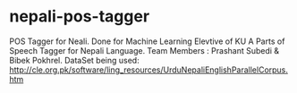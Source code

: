 # nepali-pos-tagger
POS Tagger for Neali. Done for Machine Learning Elevtive of KU
A Parts of Speech Tagger for Nepali Language.
Team Members : Prashant Subedi & Bibek Pokhrel.
DataSet being used:  http://cle.org.pk/software/ling_resources/UrduNepaliEnglishParallelCorpus.htm
